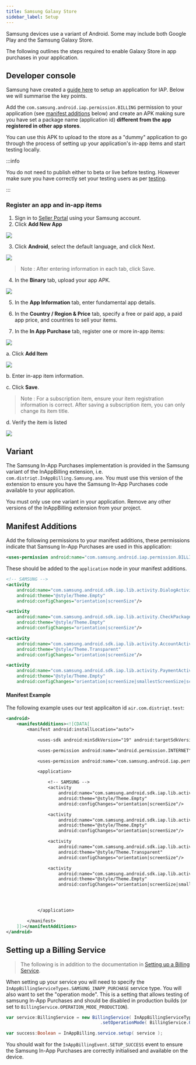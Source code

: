 ```yaml
---
title: Samsung Galaxy Store
sidebar_label: Setup
---
```



Samsung devices use a variant of Android. Some may include both Google Play and the Samsung Galaxy Store. 

The following outlines the steps required to enable Galaxy Store in app purchases in your application.



## Developer console

Samsung have created a [guide here](https://developer.samsung.com/iap/programming-guide/integrate-iap-helper-into-your-app.html) to setup an application for IAP. Below we will summarise the key points.

Add the `com.samsung.android.iap.permission.BILLING` permission to your application (see [manifest additions](#manifest-additions) below) and create an APK making sure you have set a package name (application id) **different from the app registered in other app stores**.

You can use this APK to upload to the store as a "dummy" application to go through the process of setting up your application's in-app items and start testing locally.

:::info

You do not need to publish either to beta or live before testing. However make sure you have correctly set your testing users as per [testing](testing).

:::


### Register an app and in-app items

1. Sign in to [Seller Portal](https://seller.samsungapps.com/) using your Samsung account.
2. Click **Add New App**

![](images/seller_portal_01_v2.png)

3. Click **Android**, select the default language, and click Next.

![](images/seller_portal_02_v2.png)


> Note :
> After entering information in each tab, click Save.
> 

4. In the **Binary** tab, upload your app APK.

![](images/seller_portal_03_v2.png)


5. In the **App Information** tab, enter fundamental app details.

6. In the **Country / Region & Price** tab, specify a free or paid app, a paid app price, and countries to sell your items.

7. In the **In App Purchase** tab, register one or more in-app items:

![](images/seller_portal_04_v2.png)


a. Click **Add Item**

![](images/seller_portal_05_v2.png)

b. Enter in-app item information.

c. Click **Save**.

>
> Note :
> For a subscription item, ensure your item registration information is correct. After saving a subscription item, you can only change its item title.
>

d. Verify the item is listed

![](images/seller_portal_guide_v2.png)


## Variant

The Samsung In-App Purchases implementation is provided in the Samsung variant of the InAppBilling extension, i.e. `com.distriqt.InAppBilling.Samsung.ane`. You must use this version of the extension to ensure you have the Samsung In-App Purchases code available to your application.

You must only use one variant in your application. Remove any other versions of the InAppBilling extension from your project.




## Manifest Additions

Add the following permissions to your manifest additions, these permissions indicate that Samsung In-App Purchases are used in this application:

```xml
<uses-permission android:name="com.samsung.android.iap.permission.BILLING" />
```


These should be added to the `application` node in your manifest additions. 

```xml
<!-- SAMSUNG -->
<activity
    android:name="com.samsung.android.sdk.iap.lib.activity.DialogActivity"
    android:theme="@style/Theme.Empty"
    android:configChanges="orientation|screenSize"/>

<activity
    android:name="com.samsung.android.sdk.iap.lib.activity.CheckPackageActivity"
    android:theme="@style/Theme.Empty"
    android:configChanges="orientation|screenSize"/>

<activity
    android:name="com.samsung.android.sdk.iap.lib.activity.AccountActivity"
    android:theme="@style/Theme.Transparent"
    android:configChanges="orientation|screenSize"/>

<activity
    android:name="com.samsung.android.sdk.iap.lib.activity.PaymentActivity"
    android:theme="@style/Theme.Empty"
    android:configChanges="orientation|screenSize|smallestScreenSize|screenLayout|keyboard|keyboardHidden|locale|uiMode|fontScale|density"/>
```


#### Manifest Example 

The following example uses our test applicaiton id `air.com.distriqt.test`:

```xml
<android>
    <manifestAdditions><![CDATA[
        <manifest android:installLocation="auto">

            <uses-sdk android:minSdkVersion="19" android:targetSdkVersion="29" />

            <uses-permission android:name="android.permission.INTERNET"/>

            <uses-permission android:name="com.samsung.android.iap.permission.BILLING" />

            <application>

                <!-- SAMSUNG -->
                <activity
                    android:name="com.samsung.android.sdk.iap.lib.activity.DialogActivity"
                    android:theme="@style/Theme.Empty"
                    android:configChanges="orientation|screenSize"/>

                <activity
                    android:name="com.samsung.android.sdk.iap.lib.activity.CheckPackageActivity"
                    android:theme="@style/Theme.Empty"
                    android:configChanges="orientation|screenSize"/>

                <activity
                    android:name="com.samsung.android.sdk.iap.lib.activity.AccountActivity"
                    android:theme="@style/Theme.Transparent"
                    android:configChanges="orientation|screenSize"/>

                <activity
                    android:name="com.samsung.android.sdk.iap.lib.activity.PaymentActivity"
                    android:theme="@style/Theme.Empty"
                    android:configChanges="orientation|screenSize|smallestScreenSize|screenLayout|keyboard|keyboardHidden|locale|uiMode|fontScale|density"/>




            </application>

        </manifest>
    ]]></manifestAdditions>
</android>
```


## Setting up a Billing Service

> The following is in addition to the documentation in [Setting up a Billing Service](../billing-service).

When setting up your service you will need to specify the `InAppBillingServiceTypes.SAMSUNG_INAPP_PURCHASE` service type. You will also want to set the "operation mode". This is a setting that allows testing of samsung In-App Purchases and should be disabled in production builds (or set to `BillingService.OPERATION_MODE_PRODUCTION`).

```actionscript
var service:BillingService = new BillingService( InAppBillingServiceTypes.SAMSUNG_INAPP_PURCHASE )
                                    .setOperationMode( BillingService.OPERATION_MODE_TEST );

var success:Boolean = InAppBilling.service.setup( service );
```

You should wait for the `InAppBillingEvent.SETUP_SUCCESS` event to ensure the Samsung In-App Purchases are correctly initialised and available on the device.

